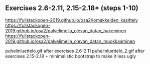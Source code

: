 ## Exercises 2.6-2.11, 2.15-2.18* (steps 1-10)
https://fullstackopen-2019.github.io/osa2/lomakkeiden_kasittely    
https://fullstackopen-2019.github.io/osa2/palvelimella_olevan_datan_hakeminen     
https://fullstackopen-2019.github.io/osa2/palvelimella_olevan_datan_muokkaaminen     

puhelinluettelo.gif	after exercises 2.6-2.11
puhelinluettelo_2.gif after exercises 2.15-2.18 + minimalistic bootstrap to make it less ugly
